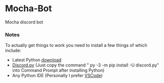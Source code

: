 # Mocha-Bot
Mocha discord bot

### Notes
To actually get things to work you need to install a few things of which include:
* Latest Python [download ](https://www.python.org/downloads/ "Python downloads page") 
* [Discord.py](https://discordpy.readthedocs.io/en/latest/ "Discord API documentation") (Just copy the command " py -3 -m pip install -U discord.py" into Command Prompt after installing Python)
* Any Python IDE (Personally I prefer [VSCode](https://code.visualstudio.com/download/ "VSCode download page"))
